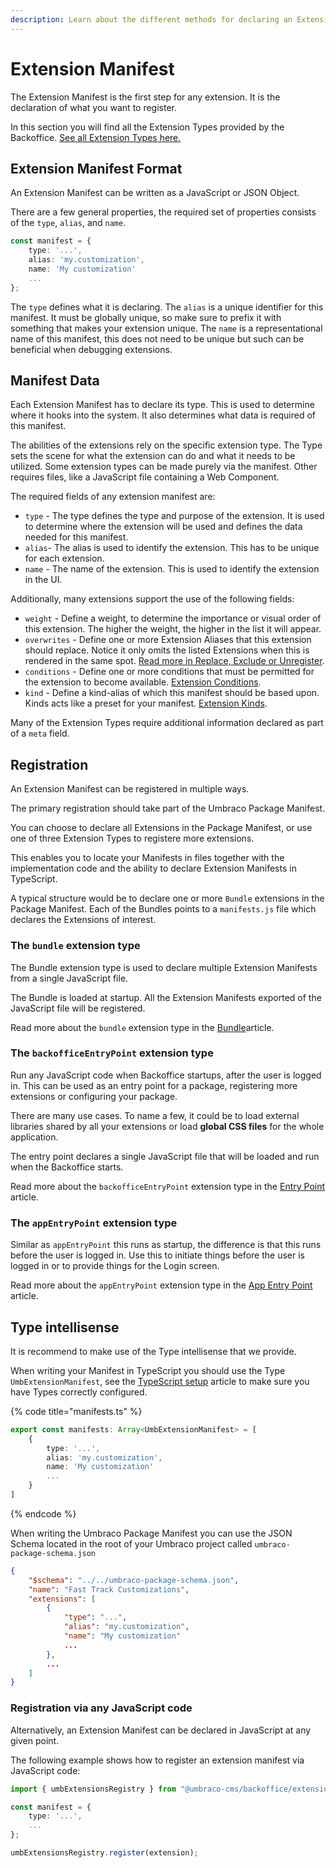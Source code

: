 ```yaml
---
description: Learn about the different methods for declaring an Extension Manifest.
---
```


# Extension Manifest

The Extension Manifest is the first step for any extension. It is the declaration of what you want to register.

In this section you will find all the Extension Types provided by the Backoffice. [See all Extension Types here.](../extension-types/README.md)

## Extension Manifest Format

An Extension Manifest can be written as a JavaScript or JSON Object.

There are a few general properties, the required set of properties consists of the `type`, `alias`, and `name`.

```typescript
const manifest = {
    type: '...',
    alias: 'my.customization',
    name: 'My customization'
    ...
};
```

The `type` defines what it is declaring. The `alias` is a unique identifier for this manifest. It must be globally unique, so make sure to prefix it with something that makes your extension unique. The `name` is a representational name of this manifest, this does not need to be unique but such can be beneficial when debugging extensions.

## Manifest Data

Each Extension Manifest has to declare its type. This is used to determine where it hooks into the system. It also determines what data is required of this manifest.

The abilities of the extensions rely on the specific extension type. The Type sets the scene for what the extension can do and what it needs to be utilized. Some extension types can be made purely via the manifest. Other requires files, like a JavaScript file containing a Web Component.

The required fields of any extension manifest are:

* `type` - The type defines the type and purpose of the extension. It is used to determine where the extension will be used and defines the data needed for this manifest.
* `alias`- The alias is used to identify the extension. This has to be unique for each extension.
* `name` - The name of the extension. This is used to identify the extension in the UI.

Additionally, many extensions support the use of the following fields:

* `weight` - Define a weight, to determine the importance or visual order of this extension. The higher the weight, the higher in the list it will appear.
* `overwrites` - Define one or more Extension Aliases that this extension should replace. Notice it only omits the listed Extensions when this is rendered in the same spot. [Read more in Replace, Exclude or Unregister](replace-exclude-or-unregister.md).
* `conditions` - Define one or more conditions that must be permitted for the extension to become available. [Extension Conditions](../extension-conditions.md).
* `kind` - Define a kind-alias of which this manifest should be based upon. Kinds acts like a preset for your manifest. [Extension Kinds](../extension-kind.md).

Many of the Extension Types require additional information declared as part of a `meta` field.

## Registration

An Extension Manifest can be registered in multiple ways.

The primary registration should take part of the Umbraco Package Manifest.

You can choose to declare all Extensions in the Package Manifest, or use one of three Extension Types to registere more extensions.

This enables you to locate your Manifests in files together with the implementation code and the ability to declare Extension Manifests in TypeScript.

A typical structure would be to declare one or more `Bundle` extensions in the Package Manifest. Each of the Bundles points to a `manifests.js` file which declares the Extensions of interest.

### The `bundle` extension type

The Bundle extension type is used to declare multiple Extension Manifests from a single JavaScript file.

The Bundle is loaded at startup. All the Extension Manifests exported of the JavaScript file will be registered.

Read more about the `bundle` extension type in the [Bundle](../extension-types/bundle.md)article.

### The `backofficeEntryPoint` extension type

Run any JavaScript code when Backoffice startups, after the user is logged in. This can be used as an entry point for a package, registering more extensions or configuring your package.

There are many use cases. To name a few, it could be to load external libraries shared by all your extensions or load **global CSS files** for the whole application.

The entry point declares a single JavaScript file that will be loaded and run when the Backoffice starts.

Read more about the `backofficeEntryPoint` extension type in the [Entry Point](extension-manifest.md#the-backofficeentrypoint-extension-type) article.

### The `appEntryPoint` extension type

Similar as `appEntryPoint` this runs as startup, the difference is that this runs before the user is logged in. Use this to initiate things before the user is logged in or to provide things for the Login screen.

Read more about the `appEntryPoint` extension type in the [App Entry Point](../extension-types/app-entry-point.md) article.

## Type intellisense

It is recommend to make use of the Type intellisense that we provide.

When writing your Manifest in TypeScript you should use the Type `UmbExtensionManifest`, see the [TypeScript setup](../../development-flow/typescript-setup.md) article to make sure you have Types correctly configured.

{% code title="manifests.ts" %}
```typescript
export const manifests: Array<UmbExtensionManifest> = [
    {
        type: '...',
        alias: 'my.customization',
        name: 'My customization'
        ...
    }
]
```
{% endcode %}

When writing the Umbraco Package Manifest you can use the JSON Schema located in the root of your Umbraco project called `umbraco-package-schema.json`

```json
{
    "$schema": "../../umbraco-package-schema.json",
    "name": "Fast Track Customizations",
    "extensions": [
        {
            "type": "...",
            "alias": "my.customization",
            "name": "My customization"
            ...
        },
        ...
    ]
}
```

### Registration via any JavaScript code

Alternatively, an Extension Manifest can be declared in JavaScript at any given point.

The following example shows how to register an extension manifest via JavaScript code:

```typescript
import { umbExtensionsRegistry } from "@umbraco-cms/backoffice/extension-registry"

const manifest = {
    type: '...',
    ...
};

umbExtensionsRegistry.register(extension);
```
